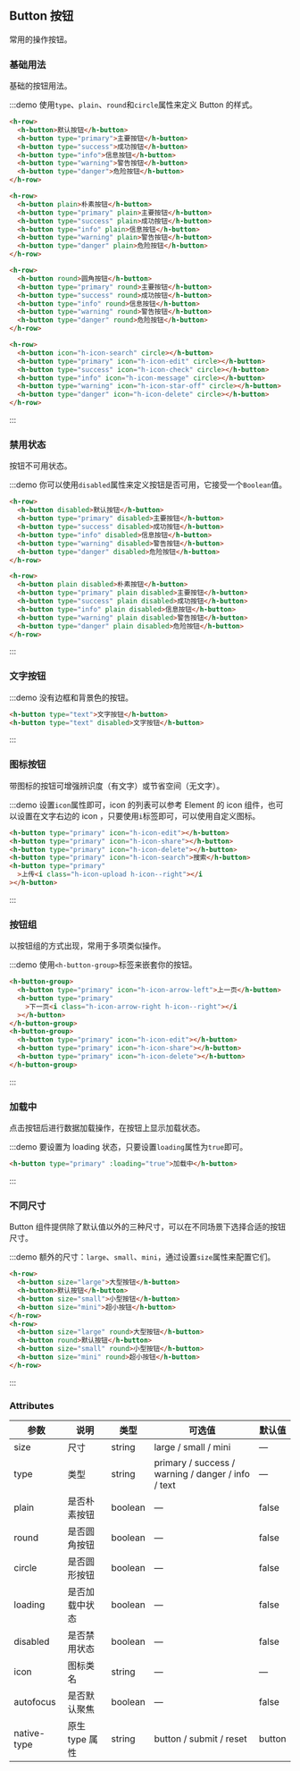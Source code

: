 ## Button 按钮

常用的操作按钮。

### 基础用法

基础的按钮用法。

:::demo 使用`type`、`plain`、`round`和`circle`属性来定义 Button 的样式。

```html
<h-row>
  <h-button>默认按钮</h-button>
  <h-button type="primary">主要按钮</h-button>
  <h-button type="success">成功按钮</h-button>
  <h-button type="info">信息按钮</h-button>
  <h-button type="warning">警告按钮</h-button>
  <h-button type="danger">危险按钮</h-button>
</h-row>

<h-row>
  <h-button plain>朴素按钮</h-button>
  <h-button type="primary" plain>主要按钮</h-button>
  <h-button type="success" plain>成功按钮</h-button>
  <h-button type="info" plain>信息按钮</h-button>
  <h-button type="warning" plain>警告按钮</h-button>
  <h-button type="danger" plain>危险按钮</h-button>
</h-row>

<h-row>
  <h-button round>圆角按钮</h-button>
  <h-button type="primary" round>主要按钮</h-button>
  <h-button type="success" round>成功按钮</h-button>
  <h-button type="info" round>信息按钮</h-button>
  <h-button type="warning" round>警告按钮</h-button>
  <h-button type="danger" round>危险按钮</h-button>
</h-row>

<h-row>
  <h-button icon="h-icon-search" circle></h-button>
  <h-button type="primary" icon="h-icon-edit" circle></h-button>
  <h-button type="success" icon="h-icon-check" circle></h-button>
  <h-button type="info" icon="h-icon-message" circle></h-button>
  <h-button type="warning" icon="h-icon-star-off" circle></h-button>
  <h-button type="danger" icon="h-icon-delete" circle></h-button>
</h-row>
```

:::

### 禁用状态

按钮不可用状态。

:::demo 你可以使用`disabled`属性来定义按钮是否可用，它接受一个`Boolean`值。

```html
<h-row>
  <h-button disabled>默认按钮</h-button>
  <h-button type="primary" disabled>主要按钮</h-button>
  <h-button type="success" disabled>成功按钮</h-button>
  <h-button type="info" disabled>信息按钮</h-button>
  <h-button type="warning" disabled>警告按钮</h-button>
  <h-button type="danger" disabled>危险按钮</h-button>
</h-row>

<h-row>
  <h-button plain disabled>朴素按钮</h-button>
  <h-button type="primary" plain disabled>主要按钮</h-button>
  <h-button type="success" plain disabled>成功按钮</h-button>
  <h-button type="info" plain disabled>信息按钮</h-button>
  <h-button type="warning" plain disabled>警告按钮</h-button>
  <h-button type="danger" plain disabled>危险按钮</h-button>
</h-row>
```

:::

### 文字按钮

:::demo 没有边框和背景色的按钮。

```html
<h-button type="text">文字按钮</h-button>
<h-button type="text" disabled>文字按钮</h-button>
```

:::

### 图标按钮

带图标的按钮可增强辨识度（有文字）或节省空间（无文字）。

:::demo 设置`icon`属性即可，icon 的列表可以参考 Element 的 icon 组件，也可以设置在文字右边的 icon ，只要使用`i`标签即可，可以使用自定义图标。

```html
<h-button type="primary" icon="h-icon-edit"></h-button>
<h-button type="primary" icon="h-icon-share"></h-button>
<h-button type="primary" icon="h-icon-delete"></h-button>
<h-button type="primary" icon="h-icon-search">搜索</h-button>
<h-button type="primary"
  >上传<i class="h-icon-upload h-icon--right"></i
></h-button>
```

:::

### 按钮组

以按钮组的方式出现，常用于多项类似操作。

:::demo 使用`<h-button-group>`标签来嵌套你的按钮。

```html
<h-button-group>
  <h-button type="primary" icon="h-icon-arrow-left">上一页</h-button>
  <h-button type="primary"
    >下一页<i class="h-icon-arrow-right h-icon--right"></i
  ></h-button>
</h-button-group>
<h-button-group>
  <h-button type="primary" icon="h-icon-edit"></h-button>
  <h-button type="primary" icon="h-icon-share"></h-button>
  <h-button type="primary" icon="h-icon-delete"></h-button>
</h-button-group>
```

:::

### 加载中

点击按钮后进行数据加载操作，在按钮上显示加载状态。

:::demo 要设置为 loading 状态，只要设置`loading`属性为`true`即可。

```html
<h-button type="primary" :loading="true">加载中</h-button>
```

:::

### 不同尺寸

Button 组件提供除了默认值以外的三种尺寸，可以在不同场景下选择合适的按钮尺寸。

:::demo 额外的尺寸：`large`、`small`、`mini`，通过设置`size`属性来配置它们。

```html
<h-row>
  <h-button size="large">大型按钮</h-button>
  <h-button>默认按钮</h-button>
  <h-button size="small">小型按钮</h-button>
  <h-button size="mini">超小按钮</h-button>
</h-row>
<h-row>
  <h-button size="large" round>大型按钮</h-button>
  <h-button round>默认按钮</h-button>
  <h-button size="small" round>小型按钮</h-button>
  <h-button size="mini" round>超小按钮</h-button>
</h-row>
```

:::

### Attributes

| 参数        | 说明           | 类型    | 可选值                                             | 默认值 |
| ----------- | -------------- | ------- | -------------------------------------------------- | ------ |
| size        | 尺寸           | string  | large / small / mini                               | —      |
| type        | 类型           | string  | primary / success / warning / danger / info / text | —      |
| plain       | 是否朴素按钮   | boolean | —                                                  | false  |
| round       | 是否圆角按钮   | boolean | —                                                  | false  |
| circle      | 是否圆形按钮   | boolean | —                                                  | false  |
| loading     | 是否加载中状态 | boolean | —                                                  | false  |
| disabled    | 是否禁用状态   | boolean | —                                                  | false  |
| icon        | 图标类名       | string  | —                                                  | —      |
| autofocus   | 是否默认聚焦   | boolean | —                                                  | false  |
| native-type | 原生 type 属性 | string  | button / submit / reset                            | button |
